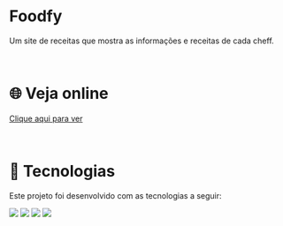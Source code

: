 # Foodfy
Um site de receitas que mostra as informações e receitas de cada cheff.

<br>

# 🌐 Veja online
<a href="https://foodfy-website.herokuapp.com/" target="_blank">Clique aqui para ver</a>

<br>

# 🚀 Tecnologias
Este projeto foi desenvolvido com as tecnologias a seguir:

<img src="https://img.shields.io/badge/TECH-NODEJS-brightgreen"> <img src="https://img.shields.io/badge/TECH-EXPRESS-%235e80f7"> <img src="https://img.shields.io/badge/TECH-NUNJUCKS-%23228B22"> <img src="https://img.shields.io/badge/TECH-JAVASCRIPT-%23fcdc00">




